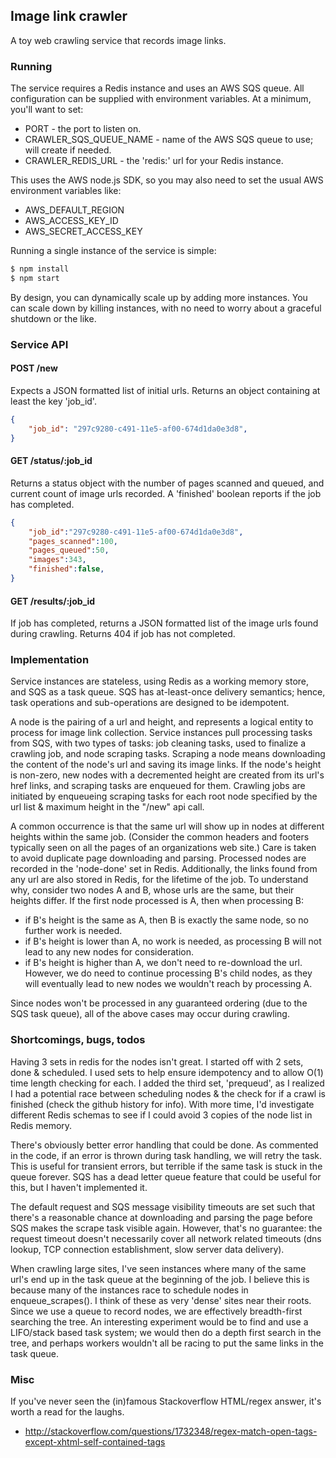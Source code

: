 ## Image link crawler

A toy web crawling service that records image links.

### Running
The service requires a Redis instance and uses an AWS SQS queue. All configuration can be supplied with environment variables. At a minimum, you'll want to set:

* PORT - the port to listen on.
* CRAWLER_SQS_QUEUE_NAME - name of the AWS SQS queue to use; will create if needed.
* CRAWLER_REDIS_URL - the 'redis:' url for your Redis instance.

This uses the AWS node.js SDK, so you may also need to set the usual AWS environment variables like:

* AWS_DEFAULT_REGION
* AWS_ACCESS_KEY_ID
* AWS_SECRET_ACCESS_KEY

Running a single instance of the service is simple:
```bash
$ npm install
$ npm start
```

By design, you can dynamically scale up by adding more instances. You can scale down by killing instances, with no need to worry about a graceful shutdown or the like.

### Service API

#### POST /new
Expects a JSON formatted list of initial urls. Returns an object containing at least the key 'job_id'.
```json
{
    "job_id": "297c9280-c491-11e5-af00-674d1da0e3d8",
}
```

#### GET /status/:job_id
Returns a status object with the number of pages scanned and queued, and current count of image urls recorded. A 'finished' boolean reports if the job has completed.
```json
{
    "job_id":"297c9280-c491-11e5-af00-674d1da0e3d8",
    "pages_scanned":100,
    "pages_queued":50,
    "images":343,
    "finished":false,
}
```

#### GET /results/:job_id
If job has completed, returns a JSON formatted list of the image urls found during crawling. Returns 404 if job has not completed.

### Implementation
Service instances are stateless, using Redis as a working memory store, and SQS as a task queue. SQS has at-least-once delivery semantics; hence, task operations and sub-operations are designed to be idempotent.

A node is the pairing of a url and height, and represents a logical entity to process for image link collection. Service instances pull processing tasks from SQS, with two types of tasks: job cleaning tasks, used to finalize a crawling job, and node scraping tasks. Scraping a node means downloading the content of the node's url and saving its image links. If the node's height is non-zero, new nodes with a decremented height are created from its url's href links, and scraping tasks are enqueued for them. Crawling jobs are initiated by enqueueing scraping tasks for each root node specified by the url list & maximum height in the "/new" api call.

A common occurrence is that the same url will show up in nodes at different heights within the same job. (Consider the common headers and footers typically seen on all the pages of an organizations web site.) Care is taken to avoid duplicate page downloading and parsing. Processed nodes are recorded in the 'node-done' set in Redis. Additionally, the links found from any url are also stored in Redis, for the lifetime of the job. To understand why, consider two nodes A and B, whose urls are the same, but their heights differ. If the first node processed is A, then when processing B:
- if B's height is the same as A, then B is exactly the same node, so no further work is needed.
- if B's height is lower than A, no work is needed, as processing B will not lead to any new nodes for consideration.
- if B's height is higher than A, we don't need to re-download the url. However, we do need to continue processing B's child nodes, as they will eventually lead to new nodes we wouldn't reach by processing A.

Since nodes won't be processed in any guaranteed ordering (due to the SQS task queue), all of the above cases may occur during crawling.

### Shortcomings, bugs, todos
Having 3 sets in redis for the nodes isn't great. I started off with 2 sets, done & scheduled. I used sets to help ensure idempotency and to allow O(1) time length checking for each. I added the third set, 'prequeud', as I realized I had a potential race between scheduling nodes & the check for if a crawl is finished (check the github history for info). With more time, I'd investigate different Redis schemas to see if I could avoid 3 copies of the node list in Redis memory.

There's obviously better error handling that could be done. As commented in the code, if an error is thrown during task handling, we will retry the task. This is useful for transient errors, but terrible if the same task is stuck in the queue forever. SQS has a dead letter queue feature that could be useful for this, but I haven't implemented it.

The default request and SQS message visibility timeouts are set such that there's a reasonable chance at downloading and parsing the page before SQS makes the scrape task visible again. However, that's no guarantee: the request timeout doesn't necessarily cover all network related timeouts (dns lookup, TCP connection establishment, slow server data delivery).

When crawling large sites, I've seen instances where many of the same url's end up in the task queue at the beginning of the job. I believe this is because many of the instances race to schedule nodes in enqueue_scrapes(). I think of these as very 'dense' sites near their roots. Since we use a queue to record nodes, we are effectively breadth-first searching the tree. An interesting experiment would be to find and use a LIFO/stack based task system; we would then do a depth first search in the tree, and perhaps workers wouldn't all be racing to put the same links in the task queue.

### Misc
If you've never seen the (in)famous Stackoverflow HTML/regex answer, it's worth a read for the laughs.
- http://stackoverflow.com/questions/1732348/regex-match-open-tags-except-xhtml-self-contained-tags
